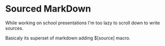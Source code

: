 # Sourced MarkDown

While working on school presentations I'm too lazy to scroll down to write sources.

Basicaly its superset of markdown adding $[source] macro.
